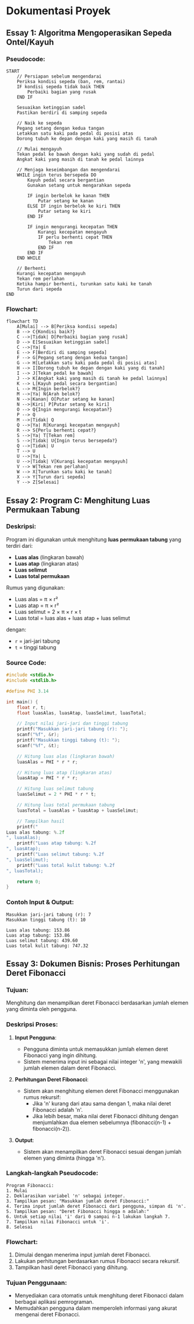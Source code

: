 
# Dokumentasi Proyek

## Essay 1: Algoritma Mengoperasikan Sepeda Ontel/Kayuh

### Pseudocode:
```
START
    // Persiapan sebelum mengendarai
    Periksa kondisi sepeda (ban, rem, rantai)
    IF kondisi sepeda tidak baik THEN
        Perbaiki bagian yang rusak
    END IF

    Sesuaikan ketinggian sadel
    Pastikan berdiri di samping sepeda

    // Naik ke sepeda
    Pegang setang dengan kedua tangan
    Letakkan satu kaki pada pedal di posisi atas
    Dorong tubuh ke depan dengan kaki yang masih di tanah

    // Mulai mengayuh
    Tekan pedal ke bawah dengan kaki yang sudah di pedal
    Angkat kaki yang masih di tanah ke pedal lainnya

    // Menjaga keseimbangan dan mengendarai
    WHILE ingin terus bersepeda DO
        Kayuh pedal secara bergantian
        Gunakan setang untuk mengarahkan sepeda

        IF ingin berbelok ke kanan THEN
            Putar setang ke kanan
        ELSE IF ingin berbelok ke kiri THEN
            Putar setang ke kiri
        END IF

        IF ingin mengurangi kecepatan THEN
            Kurangi kecepatan mengayuh
            IF perlu berhenti cepat THEN
                Tekan rem
            END IF
        END IF
    END WHILE

    // Berhenti
    Kurangi kecepatan mengayuh
    Tekan rem perlahan
    Ketika hampir berhenti, turunkan satu kaki ke tanah
    Turun dari sepeda
END
```

### Flowchart:
```mermaid
flowchart TD
    A[Mulai] --> B[Periksa kondisi sepeda]
    B --> C{Kondisi baik?}
    C -->|Tidak| D[Perbaiki bagian yang rusak]
    D --> E[Sesuaikan ketinggian sadel]
    C -->|Ya| E
    E --> F[Berdiri di samping sepeda]
    F --> G[Pegang setang dengan kedua tangan]
    G --> H[Letakkan satu kaki pada pedal di posisi atas]
    H --> I[Dorong tubuh ke depan dengan kaki yang di tanah]
    I --> J[Tekan pedal ke bawah]
    J --> K[Angkat kaki yang masih di tanah ke pedal lainnya]
    K --> L[Kayuh pedal secara bergantian]
    L --> M{Ingin berbelok?}
    M -->|Ya| N{Arah belok?}
    N -->|Kanan| O[Putar setang ke kanan]
    N -->|Kiri| P[Putar setang ke kiri]
    O --> Q{Ingin mengurangi kecepatan?}
    P --> Q
    M -->|Tidak| Q
    Q -->|Ya| R[Kurangi kecepatan mengayuh]
    R --> S{Perlu berhenti cepat?}
    S -->|Ya| T[Tekan rem]
    S -->|Tidak| U{Ingin terus bersepeda?}
    Q -->|Tidak| U
    T --> U
    U -->|Ya| L
    U -->|Tidak| V[Kurangi kecepatan mengayuh]
    V --> W[Tekan rem perlahan]
    W --> X[Turunkan satu kaki ke tanah]
    X --> Y[Turun dari sepeda]
    Y --> Z[Selesai]
```

## Essay 2: Program C: Menghitung Luas Permukaan Tabung

### Deskripsi:
Program ini digunakan untuk menghitung **luas permukaan tabung** yang terdiri dari:
- **Luas alas** (lingkaran bawah)
- **Luas atap** (lingkaran atas)
- **Luas selimut**
- **Luas total permukaan**

Rumus yang digunakan:
- Luas alas = π × r²  
- Luas atap = π × r²  
- Luas selimut = 2 × π × r × t  
- Luas total = luas alas + luas atap + luas selimut  

dengan:
- `r` = jari-jari tabung
- `t` = tinggi tabung

### Source Code:
```c
#include <stdio.h>
#include <stdlib.h>

#define PHI 3.14

int main() {
    float r, t;
    float luasAlas, luasAtap, luasSelimut, luasTotal;

    // Input nilai jari-jari dan tinggi tabung
    printf("Masukkan jari-jari tabung (r): ");
    scanf("%f", &r);
    printf("Masukkan tinggi tabung (t): ");
    scanf("%f", &t);

    // Hitung luas alas (lingkaran bawah)
    luasAlas = PHI * r * r;

    // Hitung luas atap (lingkaran atas)
    luasAtap = PHI * r * r;

    // Hitung luas selimut tabung
    luasSelimut = 2 * PHI * r * t;

    // Hitung luas total permukaan tabung
    luasTotal = luasAlas + luasAtap + luasSelimut;

    // Tampilkan hasil
    printf("
Luas alas tabung: %.2f
", luasAlas);
    printf("Luas atap tabung: %.2f
", luasAtap);
    printf("Luas selimut tabung: %.2f
", luasSelimut);
    printf("Luas total kulit tabung: %.2f
", luasTotal);

    return 0;
}
```

### Contoh Input & Output:
```
Masukkan jari-jari tabung (r): 7
Masukkan tinggi tabung (t): 10

Luas alas tabung: 153.86
Luas atap tabung: 153.86
Luas selimut tabung: 439.60
Luas total kulit tabung: 747.32
```

## Essay 3: Dokumen Bisnis: Proses Perhitungan Deret Fibonacci

### Tujuan:  
Menghitung dan menampilkan deret Fibonacci berdasarkan jumlah elemen yang diminta oleh pengguna.

### Deskripsi Proses:  
1. **Input Pengguna**:  
   - Pengguna diminta untuk memasukkan jumlah elemen deret Fibonacci yang ingin dihitung.
   - Sistem menerima input ini sebagai nilai integer 'n', yang mewakili jumlah elemen dalam deret Fibonacci.

2. **Perhitungan Deret Fibonacci**:
   - Sistem akan menghitung elemen deret Fibonacci menggunakan rumus rekursif:
     - Jika 'n' kurang dari atau sama dengan 1, maka nilai deret Fibonacci adalah 'n'.
     - Jika lebih besar, maka nilai deret Fibonacci dihitung dengan menjumlahkan dua elemen sebelumnya (fibonacci(n-1) + fibonacci(n-2)).

3. **Output**:  
   - Sistem akan menampilkan deret Fibonacci sesuai dengan jumlah elemen yang diminta (hingga 'n').

### Langkah-langkah Pseudocode:

```
Program Fibonacci:
1. Mulai
2. Deklarasikan variabel 'n' sebagai integer.
3. Tampilkan pesan: "Masukkan jumlah deret Fibonacci:"
4. Terima input jumlah deret Fibonacci dari pengguna, simpan di 'n'.
5. Tampilkan pesan: "Deret Fibonacci hingga n adalah:"
6. Untuk setiap nilai 'i' dari 0 sampai n-1 lakukan langkah 7.
7. Tampilkan nilai Fibonacci untuk 'i'.
8. Selesai
```

### Flowchart:
1. Dimulai dengan menerima input jumlah deret Fibonacci.
2. Lakukan perhitungan berdasarkan rumus Fibonacci secara rekursif.
3. Tampilkan hasil deret Fibonacci yang dihitung.

### Tujuan Penggunaan:
- Menyediakan cara otomatis untuk menghitung deret Fibonacci dalam berbagai aplikasi pemrograman.
- Memudahkan pengguna dalam memperoleh informasi yang akurat mengenai deret Fibonacci.
